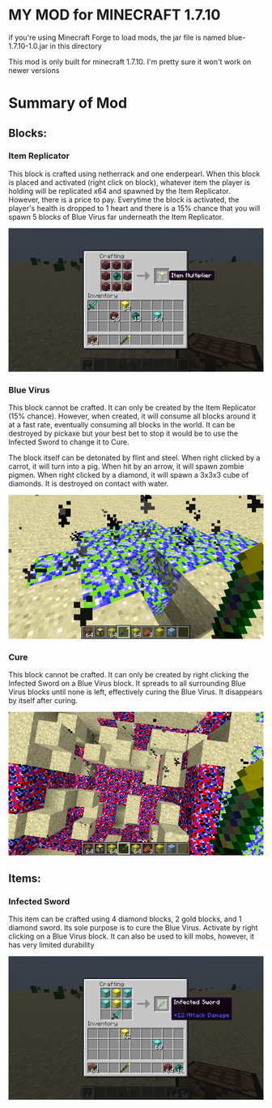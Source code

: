 # MY MOD for MINECRAFT 1.7.10

if you're using Minecraft Forge to load mods, the jar file is named blue-1.7.10-1.0.jar in this directory

This mod is only built for minecraft 1.7.10. I'm pretty sure it won't work on newer versions

# Summary of Mod

## Blocks:

### Item Replicator

This block is crafted using netherrack and one enderpearl. When this block is placed and activated (right click on block), whatever item the player is holding will be replicated x64 and spawned by the Item Replicator. However, there is a price to pay. Everytime the block is activated, the player's health is dropped to 1 heart and there is a 15% chance that you will spawn 5 blocks of Blue Virus far underneath the Item Replicator.

![alt text](https://github.com/wuweiweiwu/minecraft-virus-mod/blob/master/eclipse/screenshots/replicatorrecipe.png "Item Replicator")

### Blue Virus

This block cannot be crafted. It can only be created by the Item Replicator (15% chance). However, when created, it will consume all blocks around it at a fast rate, eventually consuming all blocks in the world. It can be destroyed by pickaxe but your best bet to stop it would be to use the Infected Sword to change it to Cure.

The block itself can be detonated by flint and steel. When right clicked by a carrot, it will turn into a pig. When hit by an arrow, it will spawn zombie pigmen. When right clicked by a diamond, it will spawn a 3x3x3 cube of diamonds. It is destroyed on contact with water.

![alt text](https://github.com/wuweiweiwu/minecraft-virus-mod/blob/master/eclipse/screenshots/virusspread.png "Blue Virus")

### Cure

This block cannot be crafted. It can only be created by right clicking the Infected Sword on a Blue Virus block. It spreads to all surrounding Blue Virus blocks until none is left, effectively curing the Blue Virus. It disappears by itself after curing.

![alt text](https://github.com/wuweiweiwu/minecraft-virus-mod/blob/master/eclipse/screenshots/curing.png "Cure")

## Items:

### Infected Sword

This item can be crafted using 4 diamond blocks, 2 gold blocks, and 1 diamond sword. Its sole purpose is to cure the Blue Virus. Activate by right clicking on a Blue Virus block. It can also be used to kill mobs, however, it has very limited durability

![alt text](https://github.com/wuweiweiwu/minecraft-virus-mod/blob/master/eclipse/screenshots/swordrecipe.png "Infected Sword")
